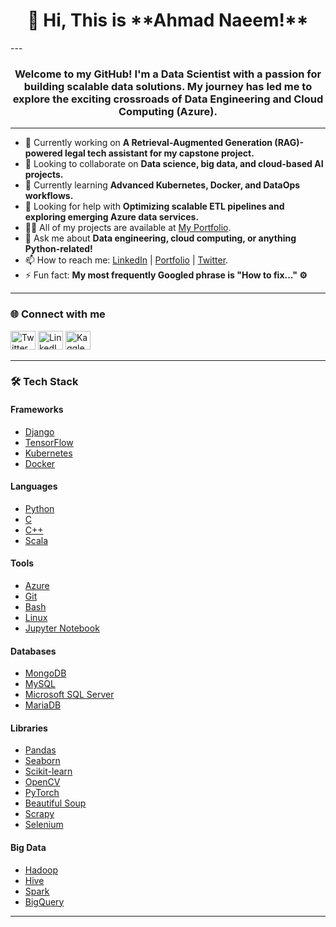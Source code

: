 <h1 align="center">👋 Hi, This is **Ahmad Naeem!**</h1>
---
<h3 align="center">Welcome to my GitHub! I'm a Data Scientist with a passion for building scalable data solutions. My journey has led me to explore the exciting crossroads of Data Engineering and Cloud Computing (Azure).</h3>

---

- 🔭 Currently working on **A Retrieval-Augmented Generation (RAG)-powered legal tech assistant for my capstone project.**
- 👯 Looking to collaborate on **Data science, big data, and cloud-based AI projects.**
- 🌱 Currently learning **Advanced Kubernetes, Docker, and DataOps workflows.**
- 🤝 Looking for help with **Optimizing scalable ETL pipelines and exploring emerging Azure data services.**
- 👨‍💻 All of my projects are available at [My Portfolio](https://www.datascienceportfol.io/ahmadinit).
- 💬 Ask me about **Data engineering, cloud computing, or anything Python-related!**
- 📫 How to reach me: [LinkedIn](https://www.linkedin.com/in/ahmadinit) | [Portfolio](https://www.datascienceportfol.io/ahmadinit) | [Twitter](https://twitter.com/ahmedinit).
- ⚡ Fun fact: **My most frequently Googled phrase is "How to fix..." ⚙️**

---

### 🌐 Connect with me

<p align="left">
  <a href="https://twitter.com/ahmedinit" target="_blank"><img src="https://raw.githubusercontent.com/rahuldkjain/github-profile-readme-generator/master/src/images/icons/Social/twitter.svg" alt="Twitter" height="30" width="40" /></a>
  <a href="https://linkedin.com/in/ahmadinit" target="_blank"><img src="https://raw.githubusercontent.com/rahuldkjain/github-profile-readme-generator/master/src/images/icons/Social/linked-in-alt.svg" alt="LinkedIn" height="30" width="40" /></a>
  <a href="https://kaggle.com/ahmadinit" target="_blank"><img src="https://raw.githubusercontent.com/rahuldkjain/github-profile-readme-generator/master/src/images/icons/Social/kaggle.svg" alt="Kaggle" height="30" width="40" /></a>
</p>

---

### 🛠️ Tech Stack

#### Frameworks
- [Django](https://www.djangoproject.com/)
- [TensorFlow](https://www.tensorflow.org)
- [Kubernetes](https://kubernetes.io/)
- [Docker](https://www.docker.com/)

#### Languages
- [Python](https://www.python.org/)
- [C](https://www.cprogramming.com/)
- [C++](https://www.w3schools.com/cpp/)
- [Scala](https://www.scala-lang.org/)

#### Tools
- [Azure](https://azure.microsoft.com/en-in/)
- [Git](https://git-scm.com/)
- [Bash](https://www.gnu.org/software/bash/)
- [Linux](https://www.linux.org/)
- [Jupyter Notebook](https://jupyter.org/)

#### Databases
- [MongoDB](https://www.mongodb.com/)
- [MySQL](https://www.mysql.com/)
- [Microsoft SQL Server](https://www.microsoft.com/en-us/sql-server)
- [MariaDB](https://mariadb.org/)

#### Libraries
- [Pandas](https://pandas.pydata.org/)
- [Seaborn](https://seaborn.pydata.org/)
- [Scikit-learn](https://scikit-learn.org/)
- [OpenCV](https://opencv.org/)
- [PyTorch](https://pytorch.org/)
- [Beautiful Soup](https://www.crummy.com/software/BeautifulSoup/)
- [Scrapy](https://scrapy.org/)
- [Selenium](https://www.selenium.dev/)

#### Big Data
- [Hadoop](https://hadoop.apache.org/)
- [Hive](https://hive.apache.org/)
- [Spark](https://spark.apache.org/)
- [BigQuery](https://cloud.google.com/bigquery)
---
